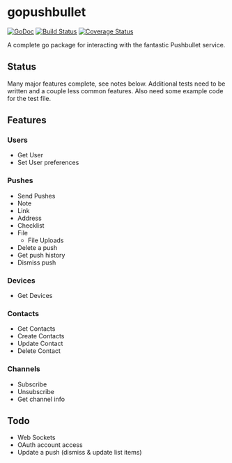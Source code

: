 # gopushbullet #
[![GoDoc](https://godoc.org/github.com/kariudo/gopushbullet?status.svg)](https://godoc.org/github.com/kariudo/gopushbullet)
[![Build Status](https://travis-ci.org/kariudo/gopushbullet.svg?branch=master)](https://travis-ci.org/kariudo/gopushbullet)
[![Coverage Status](https://coveralls.io/repos/kariudo/gopushbullet/badge.svg)](https://coveralls.io/r/kariudo/gopushbullet)

A complete go package for interacting with the fantastic Pushbullet service.

## Status
Many major features complete, see notes below. Additional tests need to be written and a couple less common features. Also need some example code for the test file.

## Features

### Users
* Get User
* Set User preferences

### Pushes
* Send Pushes
 * Note
 * Link
 * Address
 * Checklist
 * File
   * File Uploads
* Delete a push
* Get push history
* Dismiss push

### Devices
* Get Devices

### Contacts
* Get Contacts
* Create Contacts
* Update Contact
* Delete Contact

### Channels
* Subscribe
* Unsubscribe
* Get channel info

## Todo
* Web Sockets
* OAuth account access
* Update a push (dismiss & update list items)
